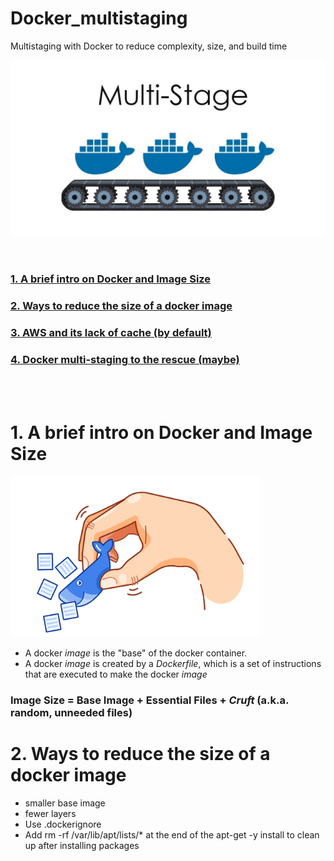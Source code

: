 # Docker_multistaging
Multistaging with Docker to reduce complexity, size, and build time

<img src="/Docs/multistage.jpg" width="600">  

&nbsp;  

### [1.  A brief intro on Docker and Image Size](#anchor1)
### [2.  Ways to reduce the size of a docker image](#anchor2)
### [3.  AWS and its lack of cache (by default)](#anchor3)
### [4.  Docker multi-staging to the rescue (maybe)](#anchor4)

&nbsp;  
&nbsp;  
 

<a name="anchor1"></a>
# 1. A brief intro on Docker and Image Size 
<img src="/Docs/docker_small.png" width="400">  

* A docker *image* is the "base" of the docker container. 
* A docker *image* is created by a *Dockerfile*, which is a set of instructions that are executed to make the docker *image*

### Image Size = Base Image + Essential Files + *Cruft* (a.k.a. random, unneeded files)


<a name="anchor2"></a>
# 2. Ways to reduce the size of a docker image

* smaller base image
* fewer layers
* Use .dockerignore
* Add rm -rf /var/lib/apt/lists/* at the end of the apt-get -y install to clean up after installing packages


